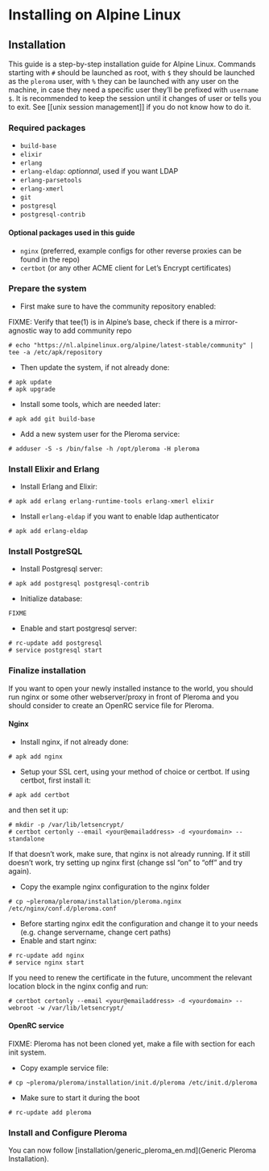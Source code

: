# Installing on Alpine Linux
## Installation

This guide is a step-by-step installation guide for Alpine Linux.
Commands starting with `#` should be launched as root, with `$` they should be launched as the `pleroma` user, with `%` they can be launched with any user on the machine, in case they need a specific user they’ll be prefixed with `username $`. It is recommended to keep the session until it changes of user or tells you to exit. See [[unix session management]] if you do not know how to do it.

### Required packages
* `build-base`
* `elixir`
* `erlang`
* `erlang-eldap`: *optionnal*, used if you want LDAP
* `erlang-parsetools`
* `erlang-xmerl`
* `git`
* `postgresql`
* `postgresql-contrib`

#### Optional packages used in this guide

* `nginx` (preferred, example configs for other reverse proxies can be found in the repo)
* `certbot` (or any other ACME client for Let’s Encrypt certificates)

### Prepare the system

* First make sure to have the community repository enabled:

FIXME: Verify that tee(1) is in Alpine’s base, check if there is a mirror-agnostic way to add community repo
```shell
# echo "https://nl.alpinelinux.org/alpine/latest-stable/community" | tee -a /etc/apk/repository
```

* Then update the system, if not already done:

```shell
# apk update
# apk upgrade
```

* Install some tools, which are needed later:

```shell
# apk add git build-base
```

* Add a new system user for the Pleroma service:

```shell
# adduser -S -s /bin/false -h /opt/pleroma -H pleroma
```

### Install Elixir and Erlang

* Install Erlang and Elixir:

```shell
# apk add erlang erlang-runtime-tools erlang-xmerl elixir
```

* Install `erlang-eldap` if you want to enable ldap authenticator

```shell
# apk add erlang-eldap
```
### Install PostgreSQL

* Install Postgresql server:

```shell
# apk add postgresql postgresql-contrib
```

* Initialize database:

```shell
FIXME
```

* Enable and start postgresql server:

```shell
# rc-update add postgresql
# service postgresql start
```

### Finalize installation

If you want to open your newly installed instance to the world, you should run nginx or some other webserver/proxy in front of Pleroma and you should consider to create an OpenRC service file for Pleroma.

#### Nginx

* Install nginx, if not already done:

```shell
# apk add nginx
```

* Setup your SSL cert, using your method of choice or certbot. If using certbot, first install it:

```shell
# apk add certbot
```

and then set it up:

```shell
# mkdir -p /var/lib/letsencrypt/
# certbot certonly --email <your@emailaddress> -d <yourdomain> --standalone
```

If that doesn’t work, make sure, that nginx is not already running. If it still doesn’t work, try setting up nginx first (change ssl “on” to “off” and try again).

* Copy the example nginx configuration to the nginx folder

```shell
# cp ~pleroma/pleroma/installation/pleroma.nginx /etc/nginx/conf.d/pleroma.conf
```

* Before starting nginx edit the configuration and change it to your needs (e.g. change servername, change cert paths)
* Enable and start nginx:

```shell
# rc-update add nginx
# service nginx start
```

If you need to renew the certificate in the future, uncomment the relevant location block in the nginx config and run:

```shell
# certbot certonly --email <your@emailaddress> -d <yourdomain> --webroot -w /var/lib/letsencrypt/
```

#### OpenRC service

FIXME: Pleroma has not been cloned yet, make a file with section for each init system.

* Copy example service file:

```shell
# cp ~pleroma/pleroma/installation/init.d/pleroma /etc/init.d/pleroma
```

* Make sure to start it during the boot

```shell
# rc-update add pleroma
```

### Install and Configure Pleroma
You can now follow [installation/generic_pleroma_en.md](Generic Pleroma Installation).
